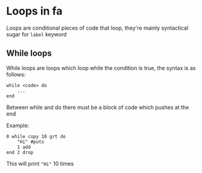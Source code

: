 # Loops in fa

Loops are conditional pieces of code that loop, they're mainly
syntactical sugar for `label` keyword

## While loops

While loops are loops which loop while the condition
is true, the syntax is as follows:

```fa
while <code> do
    ...
end
```

Between while and do there must be a block of code which
pushes at the end

Example:

```fa
0 while copy 10 grt do
    "Hi" #puts
    1 add
end 2 drop
```

This will print `"Hi"` 10 times
